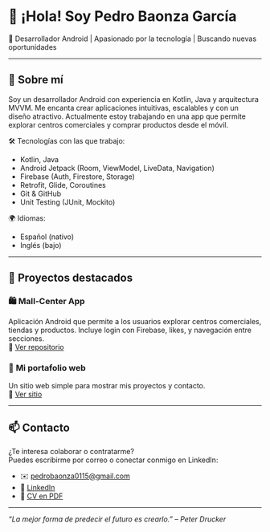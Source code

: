 # 👋 ¡Hola! Soy Pedro Baonza García

🎯 Desarrollador Android | Apasionado por la tecnología | Buscando nuevas oportunidades

---

## 🧠 Sobre mí

Soy un desarrollador Android con experiencia en Kotlin, Java y arquitectura MVVM. Me encanta crear aplicaciones intuitivas, escalables y con un diseño atractivo. Actualmente estoy trabajando en una app que permite explorar centros comerciales y comprar productos desde el móvil.

🛠️ Tecnologías con las que trabajo:
- Kotlin, Java
- Android Jetpack (Room, ViewModel, LiveData, Navigation)
- Firebase (Auth, Firestore, Storage)
- Retrofit, Glide, Coroutines
- Git & GitHub
- Unit Testing (JUnit, Mockito)

🌍 Idiomas:
- Español (nativo)
- Inglés (bajo)

---

## 📱 Proyectos destacados

### 🛍️ **Mall-Center App**
Aplicación Android que permite a los usuarios explorar centros comerciales, tiendas y productos. Incluye login con Firebase, likes, y navegación entre secciones.  
🔗 [Ver repositorio]([https://github.com/tu-usuario/shoppingmall-app](https://gitlab.com/pedrobaonza0115/tfg-mallcenter_2025))

### 📖 **Mi portafolio web**
Un sitio web simple para mostrar mis proyectos y contacto.  
🔗 [Ver sitio](https://tu-sitio.vercel.app)

---

## 📫 Contacto

¿Te interesa colaborar o contratarme?  
Puedes escribirme por correo o conectar conmigo en LinkedIn:

- ✉️ pedrobaonza0115@gmail.com
- 💼 [LinkedIn](https://www.linkedin.com/in/tuusuario)  
- 📁 [CV en PDF](https://link-a-tu-cv.com)

---

_“La mejor forma de predecir el futuro es crearlo.” – Peter Drucker_
